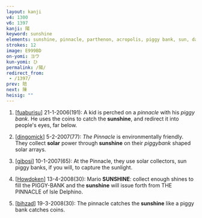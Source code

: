 ```yaml
---
layout: kanji
v4: 1300
v6: 1397
kanji: 陽
keyword: sunshine
elements: sunshine, pinnacle, parthenon, acropolis, piggy bank, sun, day, piglets
strokes: 12
image: E999BD
on-yomi: ヨウ
kun-yomi: ひ
permalink: /陽/
redirect_from:
 - /1397/
prev: 陪
next: 陳
heisig: ""
---
```


1) [<a href="http://kanji.koohii.com/profile/fuaburisu">fuaburisu</a>] 21-1-2006(191): A kid is perched on a <em>pinnacle</em> with his <em>piggy bank</em>. He uses the coins to catch the<strong> sunshine</strong>, and redirect it into people&#039;s eyes, far below.

2) [<a href="http://kanji.koohii.com/profile/dingomick">dingomick</a>] 5-2-2007(77): <em>The Pinnacle</em> is environmentally friendly. They collect <strong>solar</strong> power through<strong> sunshine</strong> on their <em>piggybank</em> shaped solar arrays.

3) [<a href="http://kanji.koohii.com/profile/gibosi">gibosi</a>] 10-1-2007(65): At the Pinnacle, they use solar collectors, sun piggy banks, if you will, to capture the sunlight.

4) [<a href="http://kanji.koohii.com/profile/Howdoken">Howdoken</a>] 13-4-2008(30): Mario<strong> SUNSHINE</strong>: collect enough shines to fill the PIGGY-BANK and the<strong> sunshine</strong> will issue forth from THE PINNACLE of Isle Delphino.

5) [<a href="http://kanji.koohii.com/profile/bihzad">bihzad</a>] 19-3-2008(30): The pinnacle catches the<strong> sunshine</strong> like a piggy bank catches coins.

